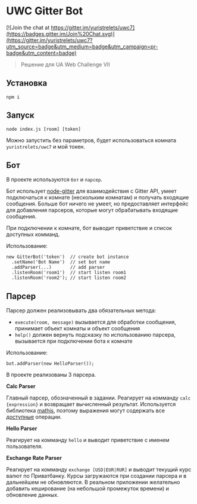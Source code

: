 # UWC Gitter Bot
[![Join the chat at https://gitter.im/yuristrelets/uwc7](https://badges.gitter.im/Join%20Chat.svg)](https://gitter.im/yuristrelets/uwc7?utm_source=badge&utm_medium=badge&utm_campaign=pr-badge&utm_content=badge)

> Решение для UA Web Challenge VII


## Установка
```
npm i
```


## Запуск
```
node index.js [room] [token]
```
Можно запустить без параметров, будет использоваться комната `yuristrelets/uwc7` и мой токен.


## Бот

В проекте используются `бот` и `парсер`.

Бот использует [node-gitter]() для взаимодействия с Gitter API, умеет подключаться к комнате (нескольким комнатам)
и получать входящие сообщения. Больше бот ничего не умеет, но предоставляет интерфейс для добавления парсеров,
которые могут обрабатывать входящие сообщения.

При подключении к комнате, бот выводит приветствие и список доступных комманд.

Использование:
```
new GitterBot('token')  // create bot instance
  .setName('Bot Name')  // set bot name
  .addParser(...)       // add parser
  .listenRoom('room1')  // start listen room1
  .listenRoom('room2'); // start listen room2
```


## Парсер

Парсер должен реализовывать два обязательных метода:
 * `execute(room, message)` вызывается для обработки сообщения, принимает объект комнаты и объект сообщения
 * `help()` должен вернуть подсказку по использованию парсера, вызывается при подключении бота к комнате

Использование:
```
bot.addParser(new HelloParser());
```

В проекте реализованы 3 парсера.

**Calc Parser**

Главный парсер, обозначенный в задании.
Реагирует на комманду `calc {expression}` и возвращает вычисленный результат.
Используется библиотека [mathjs](), поэтому выражения могут содержать все [доступные]() операции.

**Hello Parser**

Реагирует на комманду `hello` и выводит приветствие с именем пользователя.

**Exchange Rate Parser**

Реагирует на комманду `exchange [USD|EUR|RUR]` и выводит текущий курс валют по Приватбанку.
Курсы загружаются при создании парсера и в дальнейшем не обновляются. В реальном приложении желательно добавить
кеширование (на небольшой промежуток времени) и обновление данных.